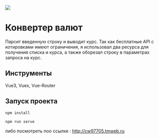 ![](https://i.ibb.co/YchvyVx/convrtr.jpg)
# Конвертер валют
Парсит введенную строку и выводит курс.
Так как бесплатные API с котировками имеют ограничения, я использовал два ресурса для получения списка и курса, а также оборезал строку в параметрах запроса на курс.

## Инструменты
Vue3, Vuex, Vue-Router

## Запуск проекта
```
npm install
```
```
npm run serve
```
либо посмотреть поо ссылке : http://cw97705.tmweb.ru
